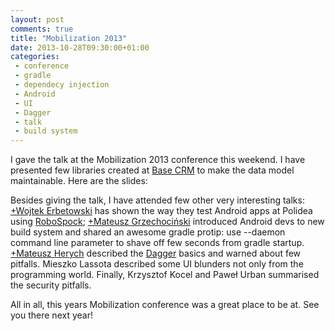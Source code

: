 ```yaml
---
layout: post
comments: true
title: "Mobilization 2013"
date: 2013-10-28T09:30:00+01:00
categories:
 - conference
 - gradle
 - dependecy injection
 - Android
 - UI
 - Dagger
 - talk
 - build system
---
```


I gave the talk at the Mobilization 2013 conference this weekend. I have presented few libraries created at [Base CRM](https://getbase.com/) to make the data model maintainable. Here are the slides:

<script async="" class="speakerdeck-embed" data-id="c08beea021d4013102be12272eac3e5b" data-ratio="1.33333333333333" src="//speakerdeck.com/assets/embed.js"></script>

Besides giving the talk, I have attended few other very interesting talks: [+Wojtek Erbetowski](http://plus.google.com/101390418023034694144) has shown the way they test Android apps at Polidea using [RoboSpock](https://github.com/Polidea/RoboSpock); [+Mateusz Grzechociński](http://plus.google.com/110384974108475906298) introduced Android devs to new build system and shared an awesome gradle protip: use --daemon command line parameter to shave off few seconds from gradle startup. [+Mateusz Herych](http://plus.google.com/108555637824110226040) described the [Dagger](https://github.com/square/dagger) basics and warned about few pitfalls. Mieszko Lassota described some UI blunders not only from the programming world. Finally, Krzysztof Kocel and Paweł Urban summarised the security pitfalls.

All in all, this years Mobilization conference was a great place to be at. See you there next year!
